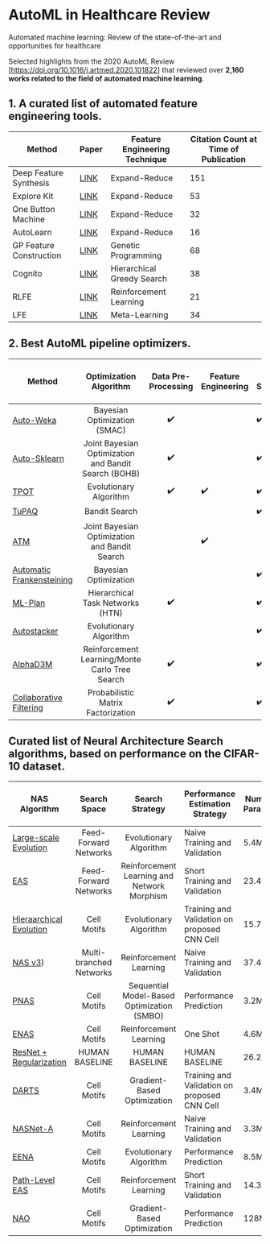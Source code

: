 # AutoML in Healthcare Review
Automated machine learning: Review of the state-of-the-art and opportunities for healthcare

Selected highlights from the 2020 AutoML Review [https://doi.org/10.1016/j.artmed.2020.101822] that reviewed over **2,160 works related to the field of automated machine learning**. 

## 1. A curated list of automated feature engineering tools.
| Method                  | Paper                                                                                                                                                                                                                | Feature Engineering Technique | Citation Count at Time of Publication |
|-------------------------|----------------------------------------------------------------------------------------------------------------------------------------------------------------------------------------------------------------------|-------------------------------|---------------------------------------|
| Deep Feature Synthesis  | [LINK]((https://dai.lids.mit.edu/wp-content/uploads/2017/10/DSAA_DSM_2015.pdf))                                                                                                                                      | Expand-Reduce                 | 151                                   |
| Explore Kit             | [LINK](http://people.eecs.berkeley.edu/~dawnsong/papers/icdm-2016.pdf)                                                                                                                                               | Expand-Reduce                 | 53                                    |
| One Button Machine      | [LINK](https://arxiv.org/pdf/1706.00327.pdf)                                                                                                                                                                         | Expand-Reduce                 | 32                                    |
| AutoLearn               | [LINK](http://web2py.iiit.ac.in/research_centres/publications/download/inproceedings.pdf.88535e0ea3a74e72.4943444d2d20323031372e706466.pdf)                                                                          | Expand-Reduce                 | 16                                    |
| GP Feature Construction | [LINK](https://homepages.ecs.vuw.ac.nz/~xuebing/Papers/GPFCFSmemeticComputing.pdf)                                                                                                                                   | Genetic Programming           | 68                                    |
| Cognito                 | [LINK](https://ieeexplore.ieee.org/abstract/document/7836821)                                                                                                                                                        | Hierarchical Greedy Search    | 38                                    |
| RLFE                    | [LINK](https://arxiv.org/pdf/1709.07150.pdf)                                                                                                                                                                         | Reinforcement Learning        | 21                                    |
| LFE                     | [LINK](https://www.researchgate.net/profile/Udayan_Khurana/publication/318829821_Learning_Feature_Engineering_for_Classification/links/5a13e08a0f7e9b1e5730a735/Learning-Feature-Engineering-for-Classification.pdf) | Meta-Learning                 | 34                                    |


## 2. Best AutoML pipeline optimizers.
| Method                                                                                                                             |                Optimization Algorithm                | Data Pre-Processing | Feature Engineering | Model Selection    | Hyperparameter Optimization | Ensemble Learning  | Meta-Learning      | Citation Count at Time of Publication |
|------------------------------------------------------------------------------------------------------------------------------------|:----------------------------------------------------:|:-------------------:|---------------------|--------------------|-----------------------------|--------------------|--------------------|---------------------------------------|
| [Auto-Weka](https://arxiv.org/pdf/1208.3719.pdf)                                                                                   | Bayesian Optimization (SMAC)                         | :heavy_check_mark:  |                     | :heavy_check_mark: | :heavy_check_mark:          |                    |                    | 703                                   |
| [Auto-Sklearn](http://papers.nips.cc/paper/5872-efficient-and-robust-automated-machine-learning.pdf)                               | Joint Bayesian Optimization and Bandit Search (BOHB) | :heavy_check_mark:  |                     | :heavy_check_mark: | :heavy_check_mark:          | :heavy_check_mark: | :heavy_check_mark: | 542                                   |
| [TPOT](https://arxiv.org/pdf/1601.07925.pdf)                                                                                       | Evolutionary Algorithm                               | :heavy_check_mark:  | :heavy_check_mark:  | :heavy_check_mark: | :heavy_check_mark:          |                    |                    | 84                                    |
| [TuPAQ](https://thisisdhaas.com/papers/SOCC2015TuPAQ.pdf)                                                                          | Bandit Search                                        |                     |                     | :heavy_check_mark: | :heavy_check_mark:          |                    |                    | 94                                    |
| [ATM](http://www.thswear.com/files/SwearingenEtAl-ATM-BigData2017.pdf)                                                             | Joint Bayesian Optimization and Bandit Search        |                     | :heavy_check_mark:  |                    | :heavy_check_mark:          |                    | :heavy_check_mark: | 29                                    |
| [Automatic Frankensteining](https://www.ismll.uni-hildesheim.de/pub/pdfs/wistuba_et_al_SDM_2017.pdf)                               | Bayesian Optimization                                |                     |                     | :heavy_check_mark: | :heavy_check_mark:          | :heavy_check_mark: |                    | 12                                    |
| [ML-Plan](https://link.springer.com/article/10.1007/s10994-018-5735-z)                                                             | Hierarchical Task Networks (HTN)                     | :heavy_check_mark:  |                     | :heavy_check_mark: | :heavy_check_mark:          |                    |                    | 24                                    |
| [Autostacker](https://arxiv.org/pdf/1803.00684.pdf)                                                                                | Evolutionary Algorithm                               |                     |                     | :heavy_check_mark: | :heavy_check_mark:          | :heavy_check_mark: |                    | 18                                    |
| [AlphaD3M](https://www.cs.columbia.edu/~idrori/AlphaD3M.pdf)                                                                       | Reinforcement Learning/Monte Carlo Tree Search       | :heavy_check_mark:  |                     | :heavy_check_mark: | :heavy_check_mark:          |                    |                    | 8                                     |
| [Collaborative Filtering](https://papers.nips.cc/paper/7595-probabilistic-matrix-factorization-for-automated-machine-learning.pdf) | Probabilistic Matrix Factorization                   | :heavy_check_mark:  |                     | :heavy_check_mark: | :heavy_check_mark:          |                    | :heavy_check_mark: | 29                                    |


## Curated list of Neural Architecture Search algorithms, based on performance on the CIFAR-10 dataset.
| NAS Algorithm                                                                                                                                     |       Search Space      |               Search Strategy               | Performance Estimation Strategy              | Number of Parameters | Search Time (GPU-days) | Test Error (%) |
|---------------------------------------------------------------------------------------------------------------------------------------------------|:-----------------------:|:-------------------------------------------:|----------------------------------------------|----------------------|------------------------|----------------|
| [Large-scale Evolution](https://arxiv.org/pdf/1703.01041.pdf)                                                                                     | Feed-Forward Networks   | Evolutionary Algorithm                      | Naive Training and Validation                | 5.4M                 | 2600                   | 5.4            |
| [EAS](https://arxiv.org/pdf/1707.04873.pdf)                                                                                                       | Feed-Forward Networks   | Reinforcement Learning and Network Morphism | Short Training and Validation                | 23.4M                | 10                     | 4.23           |
| [Hieraarchical Evolution](https://arxiv.org/pdf/1711.00436.pdf)                                                                                   | Cell Motifs             | Evolutionary Algorithm                      | Training and Validation on proposed CNN Cell | 15.7M                | 300                    | 3.75           |
| [NAS v3](https://arxiv.org/pdf/1611.01578.pdf))                                                                                                   | Multi-branched Networks | Reinforcement Learning                      | Naive Training and Validation                | 37.4M                | 22400                  | 3.65           |
| [PNAS](https://openaccess.thecvf.com/content_ECCV_2018/papers/Chenxi_Liu_Progressive_Neural_Architecture_ECCV_2018_paper.pdf)                     | Cell Motifs             | Sequential Model-Based Optimization (SMBO)  | Performance Prediction                       | 3.2M                 | 225                    | 3.41           |
| [ENAS](https://arxiv.org/pdf/1802.03268.pdf)                                                                                                      | Cell Motifs             | Reinforcement Learning                      | One Shot                                     | 4.6M                 | 0.45                   | 2.89           |
| [ResNet + Regularization](https://arxiv.org/pdf/1705.07485.pdf)                                                                                   | HUMAN BASELINE          | HUMAN BASELINE                              | HUMAN BASELINE                               | 26.2M                | -                      | 2.86           |
| [DARTS](https://arxiv.org/pdf/1806.09055.pdf)                                                                                                     | Cell Motifs             | Gradient-Based Optimization                 | Training and Validation on proposed CNN Cell | 3.4M                 | 4                      | 2.83           |
| [NASNet-A](https://openaccess.thecvf.com/content_cvpr_2018/papers/Zoph_Learning_Transferable_Architectures_CVPR_2018_paper.pdf)                   | Cell Motifs             | Reinforcement Learning                      | Naive Training and Validation                | 3.3M                 | 2000                   | 2.65           |
| [EENA](https://openaccess.thecvf.com/content_ICCVW_2019/papers/NeurArch/Zhu_EENA_Efficient_Evolution_of_Neural_Architecture_ICCVW_2019_paper.pdf) | Cell Motifs             | Evolutionary Algorithm                      | Performance Prediction                       | 8.5M                 | 0.65                   | 2.56           |
| [Path-Level EAS](https://arxiv.org/pdf/1806.02639.pdf)                                                                                            | Cell Motifs             | Reinforcement Learning                      | Short Training and Validation                | 14.3M                | 200                    | 2.30           |
| [NAO](http://papers.nips.cc/paper/8007-neural-architecture-optimization.pdf)                                                                      | Cell Motifs             | Gradient-Based Optimization                 | Performance Prediction                       | 128M                 | 200                    | 2.11           |
